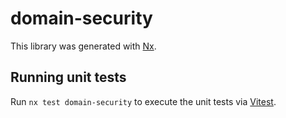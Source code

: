 # domain-security

This library was generated with [Nx](https://nx.dev).

## Running unit tests

Run `nx test domain-security` to execute the unit tests via [Vitest](https://vitest.dev/).
